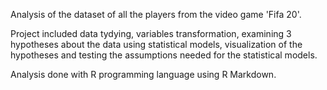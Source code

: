 Analysis of the dataset of all the players from the video game 'Fifa 20'.

Project included data tydying, variables transformation, examining 3 hypotheses about the data using statistical models, visualization of the hypotheses and testing the assumptions needed for the statistical models.

Analysis done with R programming language using R Markdown.
